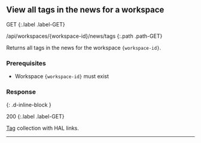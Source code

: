 ## View all tags in the news for a workspace

GET
{:.label .label-GET}

/api/workspaces/{workspace-id}/news/tags
{:.path .path-GET}

Returns all tags in the news for the workspace `{workspace-id}`.

### Prerequisites
- Workspace `{workspace-id}` must exist

### Response
{: .d-inline-block }

200
{:.label .label-GET}

[Tag](#tag) collection with HAL links.

---
